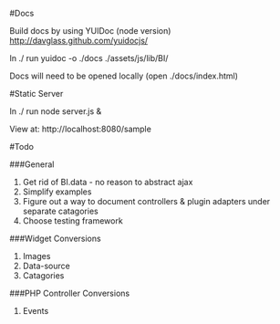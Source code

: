 #Docs

Build docs by using YUIDoc (node version)
	http://davglass.github.com/yuidocjs/

In ./ run 
	yuidoc -o ./docs ./assets/js/lib/BI/

Docs will need to be opened locally (open ./docs/index.html)


#Static Server

In ./ run
	node server.js &

View at: http://localhost:8080/sample


#Todo

###General
1.  Get rid of BI.data - no reason to abstract ajax
2.  Simplify examples
3.  Figure out a way to document controllers & plugin adapters under separate catagories
4.  Choose testing framework

###Widget Conversions
1.  Images
2.  Data-source 
3.  Catagories


###PHP Controller Conversions
1. Events
